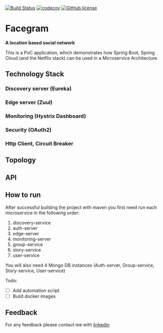 [![Build Status](https://travis-ci.org/nicolasmanic/Facegram.svg?branch=master)](https://travis-ci.org/nicolasmanic/Facegram)
[![codecov](https://codecov.io/gh/nicolasmanic/Facegram/branch/master/graph/badge.svg)](https://codecov.io/gh/nicolasmanic/Facegram)
[![GitHub license](https://img.shields.io/github/license/mashape/apistatus.svg)](https://github.com/nicolasmanic/Facegram/blob/master/LICENCE)
# Facegram

**A location based social network**

This is a PoC application, which demonstrates how Spring Boot, Spring Cloud (and the Netflix stack) can be used in a 
Microservice Architecture.

## Technology Stack

### Discovery server (Eureka)

### Edge server (Zuul)

### Monitoring (Hystrix Dashboard)

### Security (OAuth2)

### Http Client, Circuit Breaker

## Topology

## API

## How to run

After successful building the project with maven you first need run each microservice in the following order:

1. discovery-service
2. auth-server
3. edge-server
4. monitoring-server
5. group-service
6. story-service
7. user-service

You will also need 4 Mongo DB instances (Auth-server, Group-service, Story-service, User-service)

Todo:
- [ ] Add automation script
- [ ] Build docker images

## Feedback

For any feedback please contact me with [linkedin](https://www.linkedin.com/in/nick-kanakis-24b34677)




